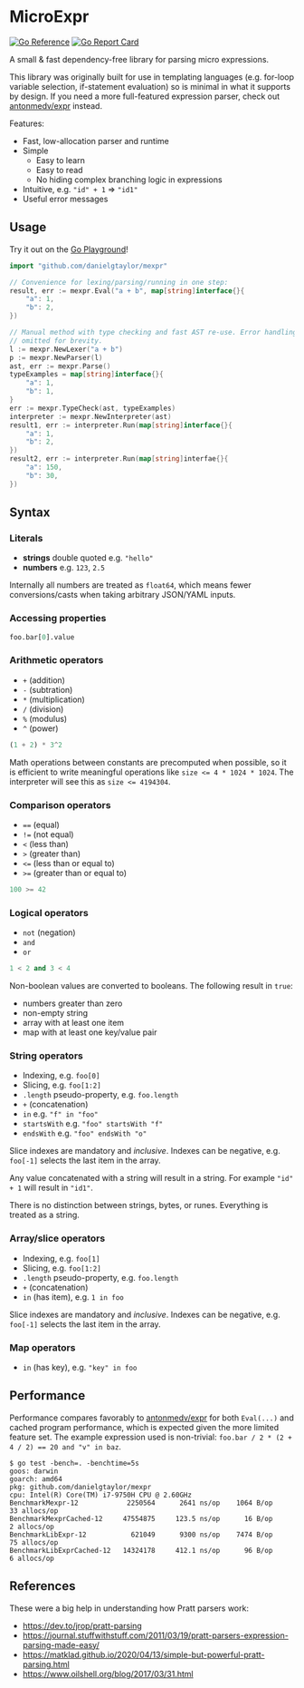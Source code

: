 # MicroExpr

[![Go Reference](https://pkg.go.dev/badge/github.com/danielgtaylor/mexpr.svg)](https://pkg.go.dev/github.com/danielgtaylor/mexpr) [![Go Report Card](https://goreportcard.com/badge/github.com/danielgtaylor/mexpr)](https://goreportcard.com/report/github.com/danielgtaylor/mexpr)

A small & fast dependency-free library for parsing micro expressions.

This library was originally built for use in templating languages (e.g. for-loop variable selection, if-statement evaluation) so is minimal in what it supports by design. If you need a more full-featured expression parser, check out [antonmedv/expr](https://github.com/antonmedv/expr) instead.

Features:

- Fast, low-allocation parser and runtime
- Simple
  - Easy to learn
  - Easy to read
  - No hiding complex branching logic in expressions
- Intuitive, e.g. `"id" + 1` => `"id1"`
- Useful error messages

## Usage

Try it out on the [Go Playground](https://play.golang.org/p/Z0UcEBgfxu_r)!

```go
import "github.com/danielgtaylor/mexpr"

// Convenience for lexing/parsing/running in one step:
result, err := mexpr.Eval("a + b", map[string]interface{}{
	"a": 1,
	"b": 2,
})

// Manual method with type checking and fast AST re-use. Error handling is
// omitted for brevity.
l := mexpr.NewLexer("a + b")
p := mexpr.NewParser(l)
ast, err := mexpr.Parse()
typeExamples = map[string]interface{}{
	"a": 1,
	"b": 1,
}
err := mexpr.TypeCheck(ast, typeExamples)
interpreter := mexpr.NewInterpreter(ast)
result1, err := interpreter.Run(map[string]interface{}{
	"a": 1,
	"b": 2,
})
result2, err := interpreter.Run(map[string]interfae{}{
	"a": 150,
	"b": 30,
})
```

## Syntax

### Literals

- **strings** double quoted e.g. `"hello"`
- **numbers** e.g. `123`, `2.5`

Internally all numbers are treated as `float64`, which means fewer conversions/casts when taking arbitrary JSON/YAML inputs.

### Accessing properties

```py
foo.bar[0].value
```

### Arithmetic operators

- `+` (addition)
- `-` (subtration)
- `*` (multiplication)
- `/` (division)
- `%` (modulus)
- `^` (power)

```py
(1 + 2) * 3^2
```

Math operations between constants are precomputed when possible, so it is efficient to write meaningful operations like `size <= 4 * 1024 * 1024`. The interpreter will see this as `size <= 4194304`.

### Comparison operators

- `==` (equal)
- `!=` (not equal)
- `<` (less than)
- `>` (greater than)
- `<=` (less than or equal to)
- `>=` (greater than or equal to)

```py
100 >= 42
```

### Logical operators

- `not` (negation)
- `and`
- `or`

```py
1 < 2 and 3 < 4
```

Non-boolean values are converted to booleans. The following result in `true`:

- numbers greater than zero
- non-empty string
- array with at least one item
- map with at least one key/value pair

### String operators

- Indexing, e.g. `foo[0]`
- Slicing, e.g. `foo[1:2]`
- `.length` pseudo-property, e.g. `foo.length`
- `+` (concatenation)
- `in` e.g. `"f" in "foo"`
- `startsWith` e.g. `"foo" startsWith "f"`
- `endsWith` e.g. `"foo" endsWith "o"`

Slice indexes are mandatory and _inclusive_. Indexes can be negative, e.g. `foo[-1]` selects the last item in the array.

Any value concatenated with a string will result in a string. For example `"id" + 1` will result in `"id1"`.

There is no distinction between strings, bytes, or runes. Everything is treated as a string.

### Array/slice operators

- Indexing, e.g. `foo[1]`
- Slicing, e.g. `foo[1:2]`
- `.length` pseudo-property, e.g. `foo.length`
- `+` (concatenation)
- `in` (has item), e.g. `1 in foo`

Slice indexes are mandatory and _inclusive_. Indexes can be negative, e.g. `foo[-1]` selects the last item in the array.

### Map operators

- `in` (has key), e.g. `"key" in foo`

## Performance

Performance compares favorably to [antonmedv/expr](https://github.com/antonmedv/expr) for both `Eval(...)` and cached program performance, which is expected given the more limited feature set. The example expression used is non-trivial: `foo.bar / 2 * (2 + 4 / 2) == 20 and "v" in baz`.

```
$ go test -bench=. -benchtime=5s
goos: darwin
goarch: amd64
pkg: github.com/danielgtaylor/mexpr
cpu: Intel(R) Core(TM) i7-9750H CPU @ 2.60GHz
BenchmarkMexpr-12            2250564      2641 ns/op    1064 B/op    33 allocs/op
BenchmarkMexprCached-12     47554875     123.5 ns/op      16 B/op     2 allocs/op
BenchmarkLibExpr-12           621049      9300 ns/op    7474 B/op    75 allocs/op
BenchmarkLibExprCached-12   14324178     412.1 ns/op      96 B/op     6 allocs/op
```

## References

These were a big help in understanding how Pratt parsers work:

- https://dev.to/jrop/pratt-parsing
- https://journal.stuffwithstuff.com/2011/03/19/pratt-parsers-expression-parsing-made-easy/
- https://matklad.github.io/2020/04/13/simple-but-powerful-pratt-parsing.html
- https://www.oilshell.org/blog/2017/03/31.html
